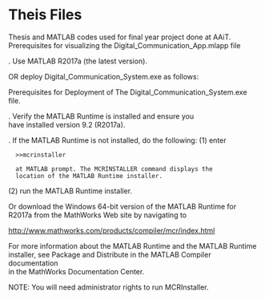 # Theis Files
Thesis and MATLAB codes used for final year project done at AAiT.
Prerequisites for visualizing the Digital_Communication_App.mlapp file

. Use MATLAB R2017a (the latest version).

OR deploy Digital_Communication_System.exe as follows:

Prerequisites for Deployment of The Digital_Communication_System.exe file.

. Verify the MATLAB Runtime is installed and ensure you    
  have installed version 9.2 (R2017a).   

. If the MATLAB Runtime is not installed, do the following:
  (1) enter
  
      >>mcrinstaller
      
      at MATLAB prompt. The MCRINSTALLER command displays the 
      location of the MATLAB Runtime installer.

  (2) run the MATLAB Runtime installer.

Or download the Windows 64-bit version of the MATLAB Runtime for R2017a 
from the MathWorks Web site by navigating to

   http://www.mathworks.com/products/compiler/mcr/index.html
   
   
For more information about the MATLAB Runtime and the MATLAB Runtime installer, see 
Package and Distribute in the MATLAB Compiler documentation  
in the MathWorks Documentation Center.    


NOTE: You will need administrator rights to run MCRInstaller.
